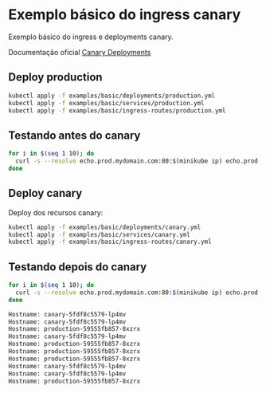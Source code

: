 # Exemplo básico do ingress canary

Exemplo básico do ingress e deployments canary.

Documentação oficial
[Canary Deployments](https://kubernetes.github.io/ingress-nginx/examples/canary)

## Deploy production

```bash
kubectl apply -f examples/basic/deployments/production.yml
kubectl apply -f examples/basic/services/production.yml
kubectl apply -f examples/basic/ingress-routes/production.yml
```

## Testando antes do canary

```bash
for i in $(seq 1 10); do
  curl -s --resolve echo.prod.mydomain.com:80:$(minikube ip) echo.prod.mydomain.com | grep "Hostname"
done
```

## Deploy canary

Deploy dos recursos canary:

```bash
kubectl apply -f examples/basic/deployments/canary.yml
kubectl apply -f examples/basic/services/canary.yml
kubectl apply -f examples/basic/ingress-routes/canary.yml
```

## Testando depois do canary

```bash
for i in $(seq 1 10); do
  curl -s --resolve echo.prod.mydomain.com:80:$(minikube ip) echo.prod.mydomain.com | grep "Hostname"
done

Hostname: canary-5fdf8c5579-lp4mv
Hostname: canary-5fdf8c5579-lp4mv
Hostname: production-59555fb857-8xzrx
Hostname: canary-5fdf8c5579-lp4mv
Hostname: production-59555fb857-8xzrx
Hostname: production-59555fb857-8xzrx
Hostname: production-59555fb857-8xzrx
Hostname: canary-5fdf8c5579-lp4mv
Hostname: canary-5fdf8c5579-lp4mv
Hostname: production-59555fb857-8xzrx
```
